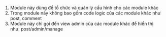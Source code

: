 1. Module này dùng để tổ chức và quản lý cấu hình cho các module khác
2. Trong module này không bao gồm code logic của các module khác như post, comment
3. Module này chỉ gọi đến view admin của các module khác để hiển thị như: post/admin/manage